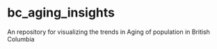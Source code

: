 # bc_aging_insights
An repository for visualizing the trends in Aging of population in British Columbia
